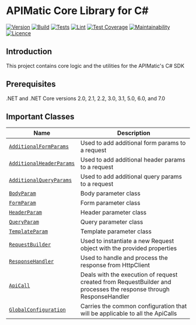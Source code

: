 # APIMatic Core Library for C#

[![Version][nuget-version]][nuget-url]
[![Build][test-badge]][test-url]
[![Tests][test-badge]][test-url]
[![Lint][lint-badge]][lint-url]
[![Test Coverage][coverage-badge]][coverage-url]
[![Maintainability][maintainability-badge]][maintainability-url]
[![Licence][license-badge]][license-url]

## Introduction
This project contains core logic and the utilities for the APIMatic's C# SDK

## Prerequisites
.NET and .NET Core versions 2.0, 2.1, 2.2, 3.0, 3.1, 5.0, 6.0, and 7.0

## Important Classes
| Name                                                                                 | Description                                                           |
|--------------------------------------------------------------------------------------|-----------------------------------------------------------------------|
| [`AdditionalFormParams`](APIMatic.Core/Request/Parameters/AdditionalFormParams.cs)   | Used to add additional form params to a request                       |
| [`AdditionalHeaderParams`](APIMatic.Core/Request/Parameters/AdditionalHeaderParams.cs) | Used to add additional header params to a request                     |
| [`AdditionalQueryParams`](APIMatic.Core/Request/Parameters/AdditionalQueryParams.cs) | Used to add additional query params to a request                      |
| [`BodyParam`](APIMatic.Core/Request/Parameters/BodyParam.cs)                         | Body parameter class                                                  |
| [`FormParam`](APIMatic.Core/Request/Parameters/FormParam.cs)                         | Form parameter class                                                  |
| [`HeaderParam`](APIMatic.Core/Request/Parameters/HeaderParam.cs)                     | Header parameter class                                                |
| [`QueryParam`](APIMatic.Core/Request/Parameters/QueryParam.cs)                       | Query parameter class                                                 |
| [`TemplateParam`](APIMatic.Core/Request/Parameters/TemplateParam.cs)                 | Template parameter class                                              |
| [`RequestBuilder`](APIMatic.Core/Request/RequestBuilder.cs)                          | Used to instantiate a new Request object with the provided properties |
| [`ResponseHandler`](APIMatic.Core/Response/ResponseHandler.cs)                       | Used to handle and process the response from HttpClient               |
| [`ApiCall`](APIMatic.Core/ApiCall.cs)  | Deals with the execution of request created from RequestBuilder and processes the response through ResponseHandler  |
| [`GlobalConfiguration`](APIMatic.Core/GlobalConfiguration.cs)  | Carries the common configuration that will be applicable to all the ApiCalls                |


[nuget-url]: https://www.nuget.org/packages/APIMatic.Core
[nuget-version]: https://img.shields.io/nuget/v/APIMatic.Core
[nuget-downloads]: https://img.shields.io/nuget/dt/APIMatic.Core
[test-badge]: https://github.com/apimatic/core-lib-csharp/actions/workflows/test.yml/badge.svg
[test-url]: https://github.com/apimatic/core-lib-csharp/actions/workflows/test.yml
[lint-badge]: https://github.com/apimatic/core-lib-csharp/actions/workflows/test.yml/badge.svg
[lint-url]: https://github.com/apimatic/core-lib-csharp/actions/workflows/test.yml
[coverage-badge]: https://api.codeclimate.com/v1/badges/90aa03dca1ef28d9cef3/test_coverage
[coverage-url]: https://codeclimate.com/github/apimatic/core-lib-php/test_coverage
[maintainability-badge]: https://api.codeclimate.com/v1/badges/90aa03dca1ef28d9cef3/maintainability
[maintainability-url]: https://codeclimate.com/github/apimatic/core-lib-php/maintainability
[license-badge]: https://img.shields.io/badge/licence-APIMATIC-blue
[license-url]: LICENSE
